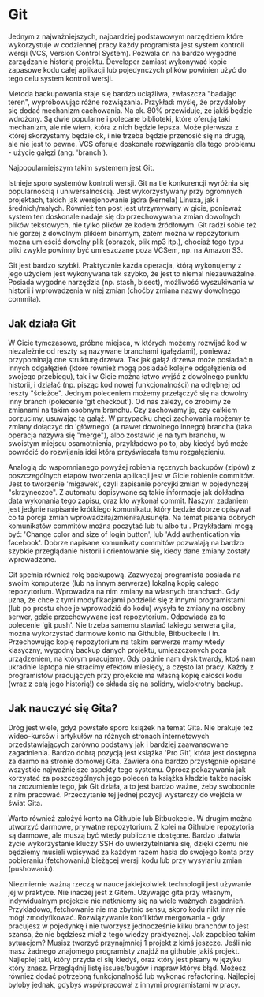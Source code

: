 # Git

Jednym z najważniejszych, najbardziej podstawowym narzędziem które wykorzystuje w codziennej pracy każdy programista jest system kontroli wersji (VCS, Version Control System). Pozwala on na bardzo wygodne zarządzanie historią projektu. Developer zamiast wykonywać kopie zapasowe kodu całej aplikacji lub pojedynczych plików powinien użyć do tego celu system kontroli wersji.

Metoda backupowania staje się bardzo uciążliwa, zwłaszcza "badając teren", wypróbowując różne rozwiązania. Przykład: myślę, że przydałoby się dodać mechanizm cachowania. Na ok. 80% przewiduję, że jakiś będzie wdrożony. Są dwie popularne i polecane biblioteki, które oferują taki mechanizm, ale nie wiem, która z nich będzie lepsza. Może pierwsza z której skorzystamy będzie ok, i nie trzeba będzie przenosić się na drugą, ale nie jest to pewne. VCS oferuje doskonałe rozwiązanie dla tego problemu - użycie gałęzi (ang. 'branch').

Najpopularniejszym takim systemem jest Git.

Istnieje sporo systemów kontroli wersji. Git na tle konkurencji wyróżnia się popularnością i uniwersalnością. Jest wykorzystywany przy ogromnych projektach, takich jak wersjonowanie jądra (kernela) Linuxa, jak i średnich/małych. Również ten post jest utrzymywany w gicie, ponieważ system ten doskonale nadaje się do przechowywania zmian dowolnych plików tekstowych, nie tylko plików ze kodem źródłowym. Git radzi sobie też nie gorzej z dowolnym plikiem binarnym, zatem można w repozytorium można umieścić dowolny plik (obrazek, plik mp3 itp.), chociaż tego typu pliki zwykle powinny być umieszczane poza VCSem, np. na Amazon S3.

Git jest bardzo szybki. Praktycznie każda operacja, którą wykonujemy z jego użyciem jest wykonywana tak szybko, że jest to niemal niezauważalne. Posiada wygodne narzędzia (np. stash, bisect), możliwość wyszukiwania w historii i wprowadzenia w niej zmian (choćby zmiana nazwy dowolnego commita).

## Jak działa Git

W Gicie tymczasowe, próbne miejsca, w których możemy rozwijać kod w niezależnie od reszty są nazywane branchami (gałęziami), ponieważ przypominają one strukturę drzewa. Tak jak gałąź drzewa może posiadać n innych odgałęzień (które również mogą posiadać kolejne odgałęzienia od swojego przebiegu), tak i w Gicie można łatwo wyjść z dowolnego punktu historii, i działać (np. pisząc kod nowej funkcjonalności) na odrębnej od reszty "ścieżce". Jednym poleceniem możemy przełączyć się na dowolny inny branch (polecenie 'git checkout'). Od nas zależy, co zrobimy ze zmianami na takim osobnym branchu. Czy zachowamy je, czy całkiem porzucimy, usuwając tą gałąź. W przypadku chęci zachowania możemy te zmiany dołączyć do 'głównego' (a nawet dowolnego innego) brancha (taka operacja nazywa się "merge"), albo zostawić je na tym branchu, w swoistym miejscu osamotnienia, przykładowo po to, aby kiedyś być może powrócić do rozwijania idei która przyświecała temu rozgałęzieniu.

Analogią do wspomnianego powyżej robienia ręcznych backupów (zipów) z poszczególnych etapów tworzenia aplikacji jest w Gicie robienie commitów. Jest to tworzenie 'migawek', czyli zapisanie porcyjki zmian w pojedynczej "skrzyneczce". Z automatu dopisywane są takie informacje jak dokładna data wykonania tego zapisu, oraz kto wykonał commit. Naszym zadaniem jest jedynie napisanie krótkiego komunikatu, który będzie dobrze opisywał co ta porcja zmian wprowadziła/zmieniła/usunęła. Na temat pisania dobrych komunikatów commitów można poczytać lub tu albo tu . Przykładami mogą być: 'Change color and size of login button', lub 'Add authentication via facebook'. Dobrze napisane komunikaty commitów pozwalają na bardzo szybkie przeglądanie historii i orientowanie się, kiedy dane zmiany zostały wprowadzone.

Git spełnia również rolę backupową. Zazwyczaj programista posiada na swoim komputerze (lub na innym serwerze) lokalną kopię całego repozytorium. Wprowadza na nim zmiany na własnych branchach. Gdy uzna, że chce z tymi modyfikacjami podzielić się z innymi programistami (lub po prostu chce je wprowadzić do kodu) wysyła te zmiany na osobny serwer, gdzie przechowywane jest repozytorium. Odpowiada za to polecenie 'git push'. Nie trzeba samemu stawiać takiego serwera gita, można wykorzystać darmowe konto na Githubie, Bitbuckecie i in. Przechowując kopię repozytorium na takim serwerze mamy wtedy klasyczny, wygodny backup danych projektu, umieszczonych poza urządzeniem, na którym pracujemy. Gdy padnie nam dysk twardy, ktoś nam ukradnie laptopa nie stracimy efektów miesięcy, a często lat pracy. Każdy z programistów pracujących przy projekcie ma własną kopię całości kodu (wraz z całą jego historią!) co składa się na solidny, wielokrotny backup.

## Jak nauczyć się Gita?

Dróg jest wiele, gdyż powstało sporo książek na temat Gita. Nie brakuje też wideo-kursów i artykułów na różnych stronach internetowych przedstawiających zarówno podstawy jak i bardziej zaawansowane zagadnienia. Bardzo dobrą pozycją jest książka 'Pro Git', która jest dostępna za darmo na stronie domowej Gita. Zawiera ona bardzo przystępnie opisane wszystkie najważniejsze aspekty tego systemu. Oprócz pokazywania jak korzystać za poszczególnych jego poleceń ta książka kładzie także nacisk na zrozumienie tego, jak Git działa, a to jest bardzo ważne, żeby swobodnie z nim pracować. Przeczytanie tej jednej pozycji wystarczy do wejścia w świat Gita.

Warto również założyć konto na Githubie lub Bitbuckecie. W drugim można utworzyć darmowe, prywatne repozytorium. Z kolei na Githubie repozytoria są darmowe, ale muszą być wtedy publicznie dostępne. Bardzo ułatwia życie wykorzystanie kluczy SSH do uwierzytelniania się, dzięki czemu nie będziemy musieli wpisywać za każdym razem hasła do swojego konta przy pobieraniu (fetchowaniu) bieżącej wersji kodu lub przy wysyłaniu zmian (pushowaniu).

Niezmiernie ważną rzeczą w nauce jakiejkolwiek technologii jest używanie jej w praktyce. Nie inaczej jest z Gitem. Używając gita przy własnym, indywidualnym projekcie nie natkniemy się na wiele ważnych zagadnień. Przykładowo, fetchowanie nie ma zbytnio sensu, skoro kodu nikt inny nie mógł zmodyfikować. Rozwiązywanie konfliktów mergowania - gdy pracujesz w pojedynkę i nie tworzysz jednocześnie kilku branchów to jest szansa, że nie będziesz miał z tego wiedzy praktycznej. Jak zapobiec takim sytuacjom? Musisz tworzyć przynajmniej 1 projekt z kimś jeszcze. Jeśli nie masz żadnego znajomego programisty znajdź na githubie jakiś projekt. Najlepiej taki, który przyda ci się kiedyś, oraz który jest pisany w języku który znasz. Przeglądnij listę issues/bugów i napraw któryś błąd. Możesz również dodać potrzebną funkcjonalność lub wykonać refactoring. Najlepiej byłoby jednak, gdybyś współpracował z innymi programistami w pracy.
